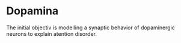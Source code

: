 # Dopamina
The initial objectiv is modelling a synaptic behavior of dopaminergic neurons to explain atention disorder.
